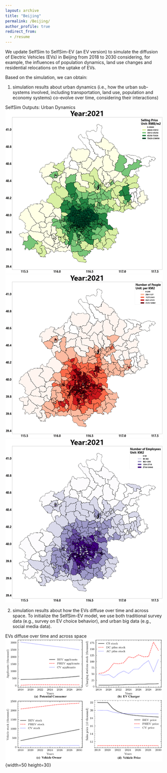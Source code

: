 ```yaml
---
layout: archive
title: "Beijing"
permalink: /Beijing/
author_profile: true
redirect_from:
  - /resume
---
```


We update SelfSim to SelfSim-EV (an EV version) to simulate the diffusion of Electric Vehicles (EVs) in Beijing from 2018 to 2030 considering, for example, the influences of population dynamics, land use changes and residential relocations on the uptake of EVs. 

Based on the simulation, we can obtain:

1) simulation results about urban dynamics (i.e., how the urban sub-systems involved, including transportation, land use, population and economy systems) co-evolve over time, considering their interactions)

SelfSim Outputs: Urban Dynamics
![HousingPriceyear](/images/HousingPriceyear.gif)
![peopleyear](/images/peopleyear.gif)
![employeesyear](/images/employeesyear.gif)

2) simulation results about how the EVs diffuse over time and across space. To initialize the SelfSim-EV model, we use both traditional survey data (e.g., survey on EV choice behavior), and urban big data (e.g., social media data). 

EVs diffuse over time and across space
![price](/images/price.png){width=50 height=30}
